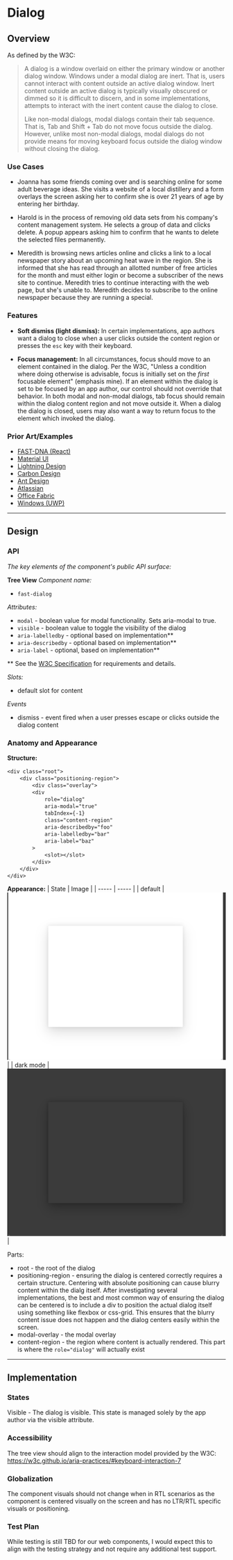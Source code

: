 # Dialog

## Overview

As defined by the W3C:
> A dialog is a window overlaid on either the primary window or another dialog window. Windows under a modal dialog are inert. That is, users cannot interact with content outside an active dialog window. Inert content outside an active dialog is typically visually obscured or dimmed so it is difficult to discern, and in some implementations, attempts to interact with the inert content cause the dialog to close.
>
> Like non-modal dialogs, modal dialogs contain their tab sequence. That is, Tab and Shift + Tab do not move focus outside the dialog. However, unlike most non-modal dialogs, modal dialogs do not provide means for moving keyboard focus outside the dialog window without closing the dialog.

### Use Cases

- Joanna has some friends coming over and is searching online for some adult beverage ideas. She visits a website of a local distillery and a form overlays the screen asking her to confirm she is over 21 years of age by entering her birthday.

- Harold is in the process of removing old data sets from his company's content management system. He selects a group of data and clicks delete. A popup appears asking him to confirm that he wants to delete the selected files permanently.

- Meredith is browsing news articles online and clicks a link to a local newspaper story about an upcoming heat wave in the region. She is informed that she has read through an allotted number of free articles for the month and must either login or become a subscriber of the news site to continue. Meredith tries to continue interacting with the web page, but she's unable to. Meredith decides to subscribe to the online newspaper because they are running a special.

### Features

- **Soft dismiss (light dismiss):** In certain implementations, app authors want a dialog to close when a user clicks outside the content region or presses the `esc` key with their keyboard.

- **Focus management:** In all circumstances, focus should move to an element contained in the dialog. Per the W3C, "Unless a condition where doing otherwise is advisable, focus is initially set on the *first* focusable element" (emphasis mine). If an element within the dialog is set to be focused by an app author, our control should not override that behavior. In both modal and non-modal dialogs, tab focus should remain within the dialog content region and not move outside it. When a dialog the dialog is closed, users may also want a way to return focus to the element which invoked the dialog.

### Prior Art/Examples
- [FAST-DNA (React)](https://explore.fast.design/components/dialog)
- [Material UI](https://material-ui.com/components/dialogs/)
- [Lightning Design](https://www.lightningdesignsystem.com/components/modals/)
- [Carbon Design](https://www.carbondesignsystem.com/components/modal/code/)
- [Ant Design](https://ant.design/components/modal/)
- [Atlassian](https://atlaskit.atlassian.com/packages/core/modal-dialog)
- [Office Fabric](https://developer.microsoft.com/en-us/fabric#/controls/web/dialog)
- [Windows (UWP)](https://docs.microsoft.com/en-us/windows/uwp/design/controls-and-patterns/dialogs-and-flyouts/dialogs)

---

## Design

### API

*The key elements of the component's public API surface:*

**Tree View**
*Component name:*
- `fast-dialog`

*Attributes:*
- `modal` - boolean value for modal functionality. Sets aria-modal to true.
- `visible` - boolean value to toggle the visibility of the dialog
- `aria-labelledby` - optional based on implementation**
- `aria-describedby` - optional based on implementation**
- `aria-label` - optional, based on implementation**

** See the [W3C Specification](https://w3c.github.io/aria-practices/#dialog_roles_states_props) for requirements and details.


*Slots:*
- default slot for content

*Events*
- dismiss - event fired when a user presses escape or clicks outside the dialog content

### Anatomy and Appearance
**Structure:**
```
<div class="root">
    <div class="positioning-region">
        <div class="overlay">
        <div
            role="dialog"
            aria-modal="true"
            tabIndex={-1}
            class="content-region"
            aria-describedby="foo"
            aria-labelledby="bar"
            aria-label="baz"
        >
            <slot></slot>
        </div>
    </div>
</div>
```

**Appearance:**
| State | Image |
| ----- | ----- |
| default | ![](./images/dialog.png) |
| dark mode | ![](./images/dialog-dark.png) |

Parts:
- root - the root of the dialog
- positioning-region - ensuring the dialog is centered correctly requires a certain structure. Centering with absolute positioning can cause blurry content within the dialg itself. After investigating several implementations, the best and most common way of ensuring the dialog can be centered is to include a div to position the actual dialog itself using something like flexbox or css-grid. This ensures that the blurry content issue does not happen and the dialog centers easily within the screen.
- modal-overlay - the modal overlay
- content-region - the region where content is actually rendered. This part is where the `role="dialog"` will actually exist

---

## Implementation

### States

Visible - The dialog is visible. This state is managed solely by the app author via the visible attribute.

### Accessibility

The tree view should align to the interaction model provided by the W3C: https://w3c.github.io/aria-practices/#keyboard-interaction-7

### Globalization

The component visuals should not change when in RTL scenarios as the component is centered visually on the screen and has no LTR/RTL specific visuals or positioning.

### Test Plan

While testing is still TBD for our web components, I would expect this to align with the testing strategy and not require any additional test support.
